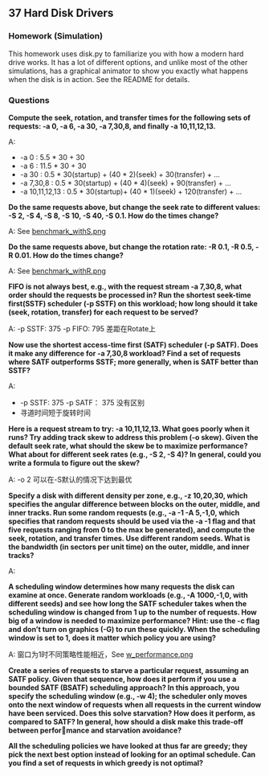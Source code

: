 ## 37 Hard Disk Drivers

### Homework (Simulation)

This homework uses disk.py to familiarize you with how a modern hard drive works. It has a lot of different options, and unlike most of the other simulations, has a graphical animator to show you exactly what happens when the disk is in action. See the README for details.

### Questions

**Compute the seek, rotation, and transfer times for the following sets of requests: -a 0, -a 6, -a 30, -a 7,30,8, and finally -a 10,11,12,13.**

A:

* -a 0 : 5.5 * 30 + 30
* -a 6 : 11.5 * 30 + 30
* -a 30 : 0.5 * 30(startup) + (40 * 2)(seek) + 30(transfer) + ...
* -a 7,30,8 :  0.5 * 30(startup) + (40 * 4)(seek) + 90(transfer) + ...
* -a 10,11,12,13 :  0.5 * 30(startup)+ (40 * 1)(seek) + 120(transfer) + ...
   

**Do the same requests above, but change the seek rate to different values: -S 2, -S 4, -S 8, -S 10, -S 40, -S 0.1. How do the times change?**

A: See [benchmark_withS.png](benchmark_withS.png)

**Do the same requests above, but change the rotation rate: -R 0.1, -R 0.5, -R 0.01. How do the times change?**

A: See [benchmark_withR.png](benchmark_withR.png)

**FIFO is not always best, e.g., with the request stream -a 7,30,8, what order should the requests be processed in? Run the shortest seek-time first(SSTF) scheduler (-p SSTF) on this workload; how long should it take (seek, rotation, transfer) for each request to be served?**

A: -p SSTF: 375  -p FIFO: 795  差距在Rotate上

**Now use the shortest access-time first (SATF) scheduler (-p SATF). Does it make any difference for -a 7,30,8 workload? Find a set of requests where SATF outperforms SSTF; more generally, when is SATF better than SSTF?**

A: 

* -p SSTF: 375  -p SATF： 375 没有区别
* 寻道时间短于旋转时间

**Here is a request stream to try: -a 10,11,12,13. What goes poorly when it runs? Try adding track skew to address this problem (-o skew). Given the default seek rate, what should the skew be to maximize performance? What about for different seek rates (e.g., -S 2, -S 4)? In general, could you write a formula to figure out the skew?**

A: -o 2 可以在-S默认的情况下达到最优

**Specify a disk with different density per zone, e.g., -z 10,20,30, which specifies the angular difference between blocks on the outer, middle, and inner tracks. Run some random requests (e.g., -a -1 -A 5,-1,0, which specifies that random requests should be used via the -a -1 flag and that five requests ranging from 0 to the max be generated), and compute the seek, rotation, and transfer times. Use different random seeds. What is the bandwidth (in sectors per unit time) on the outer, middle, and inner tracks?**

A: 

**A scheduling window determines how many requests the disk can examine at once. Generate random workloads (e.g., -A 1000,-1,0, with different seeds) and see how long the SATF scheduler takes when the scheduling window is changed from 1 up to the number of requests. How big of a window is needed to maximize performance? Hint: use the -c flag and don’t turn on graphics (-G) to run these quickly. When the scheduling window is set to 1, does it matter which policy you are using?**

A: 窗口为1时不同策略性能相近，See [w_performance.png](w_performance.png)

**Create a series of requests to starve a particular request, assuming an SATF policy. Given that sequence, how does it perform if you use a bounded SATF (BSATF) scheduling approach? In this approach, you specify the scheduling window (e.g., -w 4); the scheduler only moves onto the next window of requests when all requests in the current window have been serviced. Does this solve starvation? How does it perform, as compared to SATF? In general, how should a disk make this trade-off between perfor￾mance and starvation avoidance?**



**All the scheduling policies we have looked at thus far are greedy; they pick the next best option instead of looking for an optimal schedule. Can you find a set of requests in which greedy is not optimal?**


  
